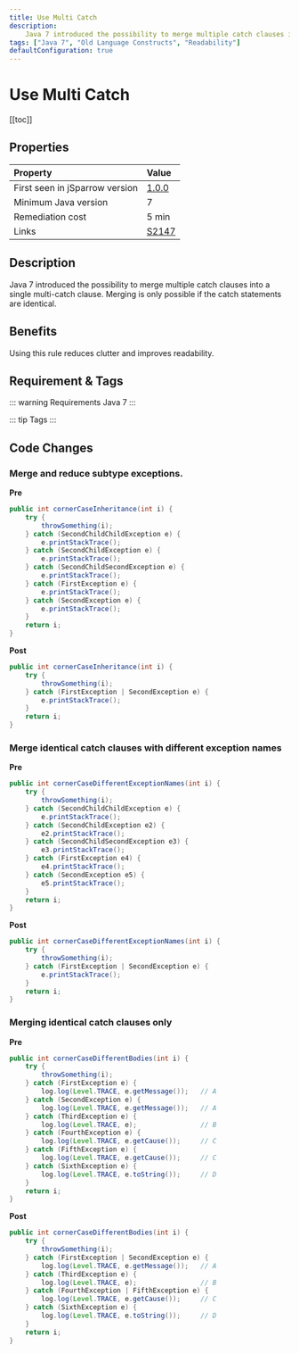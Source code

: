 ```yaml
---
title: Use Multi Catch
description:
    Java 7 introduced the possibility to merge multiple catch clauses into a single multi-catch clause. Merging is only possible if the catch statements are identical.
tags: ["Java 7", "Old Language Constructs", "Readability"]
defaultConfiguration: true
---
```


# Use Multi Catch

[[toc]]

## Properties

| Property                        | Value |
|:------------------------------- |:----- |
| First seen in jSparrow version  | [1.0.0](/eclipse/release-notes.html#_1-0-0) |
| Minimum Java version            | 7     |
| Remediation cost                | 5 min |
| Links                           | [S2147](https://sonarcloud.io/organizations/default/rules?open=squid%3AS2147&q=Catches+should+be+combined.) |

## Description

Java 7 introduced the possibility to merge multiple catch clauses into a single multi-catch clause. Merging is only possible if the catch statements are identical.

## Benefits

Using this rule reduces clutter and improves readability.

## Requirement & Tags

::: warning Requirements
Java 7
:::

::: tip Tags
<TagLinks />
:::

## Code Changes

### Merge and reduce subtype exceptions.
__Pre__
```java
public int cornerCaseInheritance(int i) {
    try {
        throwSomething(i);
    } catch (SecondChildChildException e) {
        e.printStackTrace();
    } catch (SecondChildException e) {
        e.printStackTrace();
    } catch (SecondChildSecondException e) {
        e.printStackTrace();
    } catch (FirstException e) {
        e.printStackTrace();
    } catch (SecondException e) {
        e.printStackTrace();
    }
    return i;
}
```

__Post__
```java
public int cornerCaseInheritance(int i) {
    try {
        throwSomething(i);
    } catch (FirstException | SecondException e) {
        e.printStackTrace();
    }
    return i;
}
```


### Merge identical catch clauses with different exception names
__Pre__
```java
public int cornerCaseDifferentExceptionNames(int i) {
    try {
        throwSomething(i);
    } catch (SecondChildChildException e) {
        e.printStackTrace();
    } catch (SecondChildException e2) {
        e2.printStackTrace();
    } catch (SecondChildSecondException e3) {
        e3.printStackTrace();
    } catch (FirstException e4) {
        e4.printStackTrace();
    } catch (SecondException e5) {
        e5.printStackTrace();
    }
    return i;
}
```

__Post__
```java
public int cornerCaseDifferentExceptionNames(int i) {
    try {
        throwSomething(i);
    } catch (FirstException | SecondException e) {
        e.printStackTrace();
    }
    return i;
}
```

### Merging identical catch clauses only

__Pre__
```java
public int cornerCaseDifferentBodies(int i) {
    try {
        throwSomething(i);
    } catch (FirstException e) {
        log.log(Level.TRACE, e.getMessage());   // A
    } catch (SecondException e) {
        log.log(Level.TRACE, e.getMessage());   // A
    } catch (ThirdException e) {
        log.log(Level.TRACE, e);                // B
    } catch (FourthException e) {
        log.log(Level.TRACE, e.getCause());     // C
    } catch (FifthException e) {
        log.log(Level.TRACE, e.getCause());     // C
    } catch (SixthException e) {
        log.log(Level.TRACE, e.toString());     // D
    }
    return i;
}
```

__Post__
```java
public int cornerCaseDifferentBodies(int i) {
    try {
        throwSomething(i);
    } catch (FirstException | SecondException e) {
        log.log(Level.TRACE, e.getMessage());   // A
    } catch (ThirdException e) {
        log.log(Level.TRACE, e);                // B
    } catch (FourthException | FifthException e) {
        log.log(Level.TRACE, e.getCause());     // C
    } catch (SixthException e) {
        log.log(Level.TRACE, e.toString());     // D
    }
    return i;
}
```
